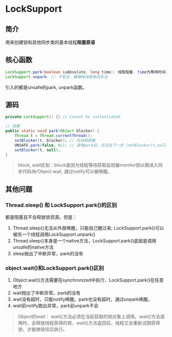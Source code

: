 # LockSupport
## 简介

用来创建锁和其他同步类的基本线程**阻塞原语**

## 核心函数

```java
LockSupport.park(boolean isAbsolute, long time): 线程阻塞. time为等待时间，超过时间自动释放锁
LockSupport.unpark: // 不安全，要确保线程依旧存活
```

引入的都是unsafe的park, unpark函数。

## 源码
```java
private LockSupport() {} // Cannot be instantiated.

// 阻塞
public static void park(Object blocker) {
    Thread t = Thread.currentThread();
    setBlocker(t, blocker); // 将线程阻塞
    UNSAFE.park(false, 0L); // 调用park后，无法走下一步（setBlocker(t,null), 直到获得unpark）
    setBlocker(t, null);
}
```

> block, wait区别：block是因为线程等待获取监视器monitor锁以期进入同步代码块/Object.wait, 通过notify可以被唤醒。

## 其他问题

### Thread.sleep() 和 LockSupport.park()的区别

都是阻塞且不会释放锁资源。但是：

1. Thread.sleep()无法从外部唤醒，只能自己醒过来; LockSupport.park()可以被另一个线程调用LockSupport.unpark()
2. Thread.sleep()本身是一个native方法，LockSupport.park()底层是调用unsafe的native方法
3. sleep抛出了中断异常，park的没有

### object.wait()和LockSupport.park()区别

1. Object.wait()方法需要在synchronized中执行，LockSupport.park()在任意地方
2. wait抛出了中断异常，park的没有
3. wait没有超时，只能notify唤醒。park也没有超时，通过unpark唤醒。
4. wait前notify跑出异常，park前unpark不会

> Object的wait： wait()方法必须在当前获取的锁对象上调用。wait()方法调用时，会释放线程获得的锁，wait()方法返回后，线程又会重新试图获得锁，才能继续往后执行。

